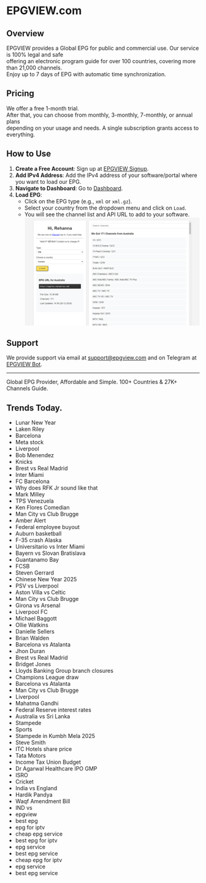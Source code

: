 # EPGVIEW.com



## Overview
EPGVIEW provides a Global EPG for public and commercial use. Our service is 100% legal and safe\
offering an electronic program guide for over 100 countries, covering more than 21,000 channels.\
Enjoy up to 7 days of EPG with automatic time synchronization.

## Pricing
We offer a free 1-month trial. \
After that, you can choose from monthly, 3-monthly, 7-monthly, or annual plans \
depending on your usage and needs. A single subscription grants access to everything.

## How to Use
1. **Create a Free Account**: Sign up at [EPGVIEW Signup](https://epgview.com/signup.php).
2. **Add IPv4 Address**: Add the IPv4 address of your software/portal where you want to load our EPG.
3. **Navigate to Dashboard**: Go to [Dashboard](https://epgview.com/dashboard.php).
4. **Load EPG**:
   - Click on the EPG type (e.g., `xml` or `xml.gz`).
   - Select your country from the dropdown menu and click on `Load`.
   - You will see the channel list and API URL to add to your software.
![EPGVIEW](img/dashboard.png)
## Support
We provide support via email at [support@epgview.com](mailto:support@epgview.com) and on Telegram at [EPGVIEW Bot](https://t.me/epgview_bot).

---

Global EPG Provider, Affordable and Simple. 100+ Countries & 27K+ Channels Guide.

## Trends Today.

- Lunar New Year
- Laken Riley
- Barcelona
- Meta stock
- Liverpool
- Bob Menendez
- Knicks
- Brest vs Real Madrid
- Inter Miami
- FC Barcelona
- Why does RFK Jr sound like that
- Mark Milley
- TPS Venezuela
- Ken Flores Comedian
- Man City vs Club Brugge
- Amber Alert
- Federal employee buyout
- Auburn basketball
- F-35 crash Alaska
- Universitario vs Inter Miami
- Bayern vs Slovan Bratislava
- Guantanamo Bay
- FCSB
- Steven Gerrard
- Chinese New Year 2025
- PSV vs Liverpool
- Aston Villa vs Celtic
- Man City vs Club Brugge
- Girona vs Arsenal
- Liverpool FC
- Michael Baggott
- Ollie Watkins
- Danielle Sellers
- Brian Walden
- Barcelona vs Atalanta
- Jhon Duran
- Brest vs Real Madrid
- Bridget Jones
- Lloyds Banking Group branch closures
- Champions League draw
- Barcelona vs Atalanta
- Man City vs Club Brugge
- Liverpool
- Mahatma Gandhi
- Federal Reserve interest rates
- Australia vs Sri Lanka
- Stampede
- Sports
- Stampede in Kumbh Mela 2025
- Steve Smith
- ITC Hotels share price
- Tata Motors
- Income Tax Union Budget
- Dr Agarwal Healthcare IPO GMP
- ISRO
- Cricket
- India vs England
- Hardik Pandya
- Waqf Amendment Bill
- IND vs
- epgview
- best epg
- epg for iptv
- cheap epg service
- best epg for iptv
- epg service
- best epg service
- cheap epg for iptv
- epg service
- best epg service
